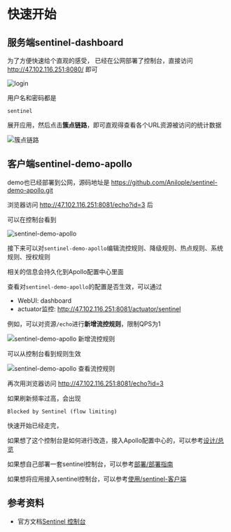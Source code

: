 # 快速开始

## 服务端sentinel-dashboard

为了方便快速给个直观的感受，
已经在公网部署了控制台，直接访问
http://47.102.116.251:8080/
即可

![login](https://user-images.githubusercontent.com/15523186/112150933-9cf15780-8c1b-11eb-8e01-ef955089a5f9.png)

用户名和密码都是

```
sentinel
```

展开应用，然后点击**簇点链路**，即可直观得查看各个URL资源被访问的统计数据

![簇点链路](https://user-images.githubusercontent.com/15523186/112151118-d4600400-8c1b-11eb-8d2e-a007832a37c5.png)

## 客户端sentinel-demo-apollo

demo也已经部署到公网，源码地址是 https://github.com/Anilople/sentinel-demo-apollo.git

浏览器访问
http://47.102.116.251:8081/echo?id=3
后

可以在控制台看到

![sentinel-demo-apollo](https://user-images.githubusercontent.com/15523186/112155307-2145d980-8c20-11eb-8a3b-3e5252c200e6.png)

接下来可以对`sentinel-demo-apollo`编辑流控规则、降级规则、热点规则、系统规则、授权规则

相关的信息会持久化到Apollo配置中心里面

查看对`sentinel-demo-apollo`的配置是否生效，可以通过

* WebUI: dashboard
* actuator监控: http://47.102.116.251:8081/actuator/sentinel

例如，可以对资源`/echo`进行**新增流控规则**，限制QPS为1

![sentinel-demo-apollo 新增流控规则](https://user-images.githubusercontent.com/15523186/112155681-7e418f80-8c20-11eb-9343-cfb9f68ec782.png)

可以从控制台看到规则生效

![sentinel-demo-apollo 查看流控规则](https://user-images.githubusercontent.com/15523186/112156043-da0c1880-8c20-11eb-8675-066e77205e83.png)

再次用浏览器访问 http://47.102.116.251:8081/echo?id=3

如果刷新频率过高，会出现

```
Blocked by Sentinel (flow limiting)
```

快速开始已经走完，

如果想了这个控制台是如何进行改造，接入Apollo配置中心的，可以参考[设计/总览](zh/design/overview)

如果想自己部署一套sentinel控制台，可以参考[部署/部署指南](zh/deployment/deployment-guide)

如果想将应用接入sentinel控制台，可以参考[使用/sentinel-客户端](zh/usage/sentinel-client)
## 参考资料

* 官方文档[Sentinel 控制台](https://sentinelguard.io/zh-cn/docs/dashboard.html)